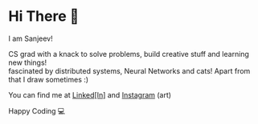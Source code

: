 # Hi There 👋  

I am Sanjeev!  
  
CS grad with a knack to solve problems, build creative stuff and learning new things!  
fascinated by distributed systems, Neural Networks and cats!
Apart from that I draw sometimes :)  

You can find me at [Linked\[In\]](https://www.linkedin.com/in/sanjeev-singh-rawat-2b63b7201/) and [Instagram](https://www.instagram.com/sanjeev.draws/) (art)

Happy Coding 💻
